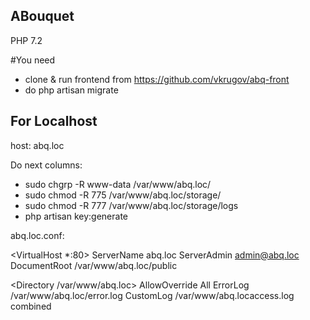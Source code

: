 ## ABouquet

PHP 7.2

#You need
- clone & run frontend from https://github.com/vkrugov/abq-front
- do php artisan migrate

## For Localhost

host: abq.loc

Do next columns:
- sudo chgrp -R www-data /var/www/abq.loc/
- sudo chmod -R 775 /var/www/abq.loc/storage/
- sudo chmod -R 777 /var/www/abq.loc/storage/logs
- php artisan key:generate

abq.loc.conf:

<VirtualHost *:80>
   ServerName abq.loc
   ServerAdmin admin@abq.loc
   DocumentRoot /var/www/abq.loc/public

   <Directory /var/www/abq.loc>
       AllowOverride All
   </Directory>
   ErrorLog /var/www/abq.loc/error.log
   CustomLog /var/www/abq.locaccess.log combined
</VirtualHost>

